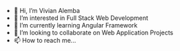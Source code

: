 - 👋 Hi, I’m Vivian Alemba
- 👀 I’m interested in Full Stack Web Development
- 🌱 I’m currently learning Angular Framework
- 💞️ I’m looking to collaborate on Web Application Projects
- 📫 How to reach me...

<!---
Alemba-Vivian/Alemba-Vivian is a ✨ special ✨ repository because its `README.md` (this file) appears on your GitHub profile.
You can click the Preview link to take a look at your changes.
--->
